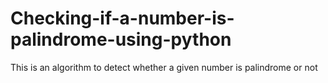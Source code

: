 # Checking-if-a-number-is-palindrome-using-python
This is an algorithm to detect whether a given number is palindrome or not
